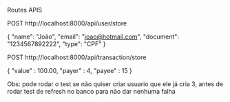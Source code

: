 Routes APIS

POST http://localhost:8000/api/user/store

{
    "name": "João",
    "email": "joao@hotmail.com",
    "document": "1234567892222",
    "type": "CPF"
}

POST http://localhost:8000/api/transaction/store

{
    "value" : 100.00,
    "payer" : 4,
    "payee" : 15
}

Obs: pode rodar o test se não quiser criar usuario que ele já cria 3, antes de rodar test de refresh no banco para não dar nenhuma falha

